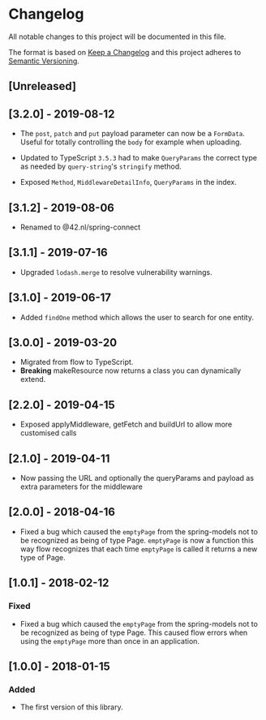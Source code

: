 # Changelog

All notable changes to this project will be documented in this file.

The format is based on [Keep a Changelog](http://keepachangelog.com/en/1.0.0/)
and this project adheres to [Semantic Versioning](http://semver.org/spec/v2.0.0.html).

## [Unreleased]

## [3.2.0] - 2019-08-12
- The `post`, `patch` and `put` payload parameter can now be a `FormData`. 
  Useful for totally controlling the `body` for example when uploading.

- Updated to TypeScript `3.5.3` had to make `QueryParams` the correct
  type as needed by `query-string`'s `stringify` method.

- Exposed `Method`, `MiddlewareDetailInfo`, `QueryParams` in the index.

## [3.1.2] - 2019-08-06

- Renamed to @42.nl/spring-connect

## [3.1.1] - 2019-07-16

- Upgraded `lodash.merge` to resolve vulnerability warnings.

## [3.1.0] - 2019-06-17

- Added `findOne` method which allows the user to search for one entity.

## [3.0.0] - 2019-03-20

- Migrated from flow to TypeScript.
- **Breaking** makeResource now returns a class you can dynamically
  extend.

## [2.2.0] - 2019-04-15

- Exposed applyMiddleware, getFetch and buildUrl to allow more customised calls

## [2.1.0] - 2019-04-11

- Now passing the URL and optionally the queryParams and payload as extra parameters for the middleware

## [2.0.0] - 2018-04-16

- Fixed a bug which caused the `emptyPage` from the spring-models not
  to be recognized as being of type Page<T>. `emptyPage` is now a function
  this way flow recognizes that each time `emptyPage` is called it returns
  a new type of Page.

## [1.0.1] - 2018-02-12

### Fixed

- Fixed a bug which caused the `emptyPage` from the spring-models not
  to be recognized as being of type Page<T>. This caused flow errors when
  using the `emptyPage` more than once in an application.

## [1.0.0] - 2018-01-15

### Added

- The first version of this library.
